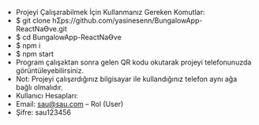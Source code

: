- Projeyi Çalışƨrabilmek İçin Kullanmanız Gereken Komutlar:
- $ git clone hƩps://github.com/yasinesenn/BungalowApp-ReactNaƟve.git
- $ cd BungalowApp-ReactNaƟve
- $ npm i
- $ npm start
- Program çalışƨktan sonra gelen QR kodu okutarak projeyi telefonunuzda görüntüleyebilirsiniz.
- Not: Projeyi çalışƨrdığınız bilgisayar ile kullandığınız telefon aynı ağa bağlı olmalıdır.
- Kullanıcı Hesapları:
- Email: sau@sau.com – Rol (User)
- Şifre: sau123456
